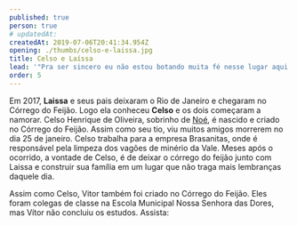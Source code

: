 ```yaml
---
published: true
person: true
# updatedAt:
createdAt: 2019-07-06T20:41:34.954Z
opening: ./thumbs/celso-e-laissa.jpg
title: Celso e Laíssa
lead: '"Pra ser sincero eu não estou botando muita fé nesse lugar aqui mais não."'
order: 5
---
```


Em 2017, **Laissa** e seus pais deixaram o Rio de Janeiro e chegaram no Córrego do Feijão. Logo ela conheceu **Celso** e os dois começaram a namorar. Celso Henrique de Oliveira, sobrinho de [Noé](/noe), é nascido e criado no Córrego do Feijão. Assim como seu tio, viu muitos amigos morrerem no dia 25 de janeiro. Celso trabalha para a empresa Brasanitas, onde é responsável pela limpeza dos vagões de minério da Vale. Meses após o ocorrido, a vontade de Celso, é de deixar o córrego do feijão junto com Laissa e construir sua família em um lugar que não traga mais lembranças daquele dia.

<div class="video" title="Título descritivo do vídeo para acessibilidade" data-video="-7vg5fJsSqk"></div>

Assim como Celso, Vitor também foi criado no Córrego do Feijão. Eles foram colegas de classe na Escola Municipal Nossa Senhora das Dores, mas Vítor não concluiu os estudos. Assista:

<div class="video" data-size="small" title="Título descritivo do vídeo para acessibilidade" data-video="Py-bggqpzwI"></div>

